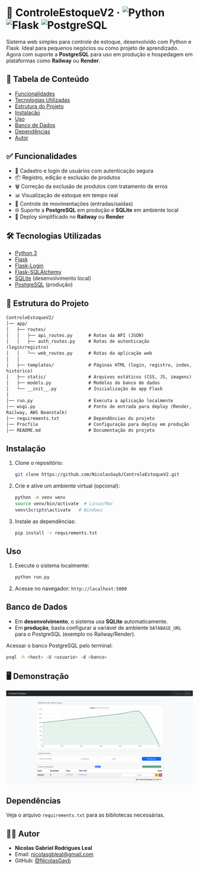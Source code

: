 # 🧮 ControleEstoqueV2 · ![Python](https://img.shields.io/badge/Python-3.10-blue) ![Flask](https://img.shields.io/badge/Flask-2.3-lightgrey) ![PostgreSQL](https://img.shields.io/badge/PostgreSQL-15-blue)

Sistema web simples para controle de estoque, desenvolvido com Python e
Flask. Ideal para pequenos negócios ou como projeto de aprendizado.\
Agora com suporte a **PostgreSQL** para uso em produção e hospedagem em
plataformas como **Railway** ou **Render**.

## 📑 Tabela de Conteúdo

-   [Funcionalidades](#funcionalidades)
-   [Tecnologias Utilizadas](#tecnologias-utilizadas)
-   [Estrutura do Projeto](#estrutura-do-projeto)
-   [Instalação](#instalação)
-   [Uso](#uso)
-   [Banco de Dados](#banco-de-dados)
-   [Dependências](#dependências)
-   [Autor](#autor)

## ✅ Funcionalidades

-   👤 Cadastro e login de usuários com autenticação segura
-   📦 Registro, edição e exclusão de produtos
-   🗑 Correção da exclusão de produtos com tratamento de erros
-   📊 Visualização de estoque em tempo real
-   🔄 Controle de movimentações (entradas/saídas)
-   🌐 Suporte a **PostgreSQL** em produção e **SQLite** em ambiente
    local
-   🚀 Deploy simplificado no **Railway** ou **Render**

## 🛠 Tecnologias Utilizadas

-   [Python 3](https://www.python.org/)
-   [Flask](https://flask.palletsprojects.com/)
-   [Flask-Login](https://flask-login.readthedocs.io/)
-   [Flask-SQLAlchemy](https://flask-sqlalchemy.palletsprojects.com/)
-   [SQLite](https://www.sqlite.org/index.html) (desenvolvimento local)
-   [PostgreSQL](https://www.postgresql.org/) (produção)

## 🚀 Estrutura do Projeto

    ControleEstoqueV2/
    │── app/
    │   ├── routes/
    │   │   ├── api_routes.py      # Rotas da API (JSON)
    │   │   ├── auth_routes.py     # Rotas de autenticação (login/registro)
    │   │   └── web_routes.py      # Rotas da aplicação web
    │   │
    │   ├── templates/             # Páginas HTML (login, registro, index, histórico)
    │   ├── static/                # Arquivos estáticos (CSS, JS, imagens)
    │   ├── models.py              # Modelos do banco de dados
    │   └── __init__.py            # Inicialização do app Flask
    │
    │── run.py                     # Executa a aplicação localmente
    │── wsgi.py                    # Ponto de entrada para deploy (Render, Railway, AWS Beanstalk)
    │── requirements.txt           # Dependências do projeto
    │── Procfile                   # Configuração para deploy em produção
    │── README.md                  # Documentação do projeto

## Instalação

1.  Clone o repositório:

    ``` bash
    git clone https://github.com/NicolasGayb/ControleEstoqueV2.git
    ```

2.  Crie e ative um ambiente virtual (opcional):

    ``` bash
    python -m venv venv
    source venv/bin/activate  # Linux/Mac
    venv\Scripts\activate   # Windows
    ```

3.  Instale as dependências:

    ``` bash
    pip install -r requirements.txt
    ```

## Uso

1.  Execute o sistema localmente:

    ``` bash
    python run.py
    ```

2.  Acesse no navegador: `http://localhost:5000`

## Banco de Dados

-   Em **desenvolvimento**, o sistema usa **SQLite** automaticamente.
-   Em **produção**, basta configurar a variável de ambiente
    `DATABASE_URL` para o PostgreSQL (exemplo no Railway/Render).

Acessar o banco PostgreSQL pelo terminal:

``` bash
psql -h <host> -U <usuario> -d <banco>
```

## 🖥 Demonstração

![Tela inicial](app/static/demo.png)

## Dependências

Veja o arquivo `requirements.txt` para as bibliotecas necessárias.

## 👨‍💻 Autor

-   **Nicolas Gabriel Rodrigues Leal**
-   Email: <nicolasgbleal@gmail.com>
-   GitHub: [@NicolasGayb](https://github.com/NicolasGayb)
